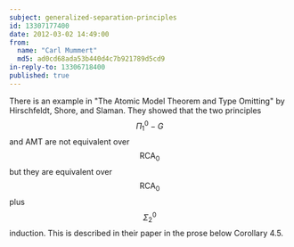 ```yaml
---
subject: generalized-separation-principles
id: 13307177400
date: 2012-03-02 14:49:00
from:
  name: "Carl Mummert"
  md5: ad0cd68ada53b440d4c7b921789d5cd9
in-reply-to: 13306718400
published: true
---
```

There is an example in "The Atomic Model Theorem and Type Omitting" by Hirschfeldt, Shore, and Slaman. They showed that the two principles $$\Pi^0_1-G$$ and AMT are not equivalent over $$\mathsf{RCA}_0$$ but they are equivalent over $$\mathsf{RCA}_0$$ plus $$\Sigma^0_2$$ induction. This is described in their paper in the prose below Corollary 4.5. 
